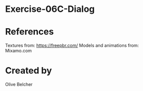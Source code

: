 # Exercise-06C-Dialog

# References

Textures from: https://freepbr.com/
Models and animations from: Mixamo.com

# Created by 
Olive Belcher
